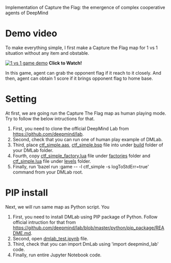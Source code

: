 Implementation of Capture the Flag: the emergence of complex cooperative agents of DeepMind

# Demo video 
To make everything simple, I first make a Capture the Flag map for 1 vs 1 situation without any item and obstable.

[![1 vs 1 game demo](https://img.youtube.com/vi/88dNnX357eY/sddefault.jpg)](https://youtu.be/88dNnX357eY
 "Capture The Flag Implementation - Click to Watch!")
<strong>Click to Watch!</strong>

In this game, agent can grab the opponent flag if it reach to it closely. And then, agent can obtain 1 score if it brings opponent flag to home base.

# Setting
At first, we are going run the Capture The Flag map as human playing mode. Try to follow the below intructions for that.

1. First, you need to clone the official DeepMind Lab from https://github.com/deepmind/lab.
2. Second, check that you can run one of human play example of DMLab.
3. Third, place [ctf_simple.aas](https://github.com/kimbring2/dmlab_ctf/blob/main/ctf_simple.aas), [ctf_simple.bsp](https://github.com/kimbring2/dmlab_ctf/blob/main/ctf_simple.bsp) file into under [build](https://github.com/deepmind/lab/tree/master/assets/maps/built) folder of your DMLab folder.
4. Fourth, copy [ctf_simple_factory.lua](https://github.com/kimbring2/dmlab_ctf/blob/main/ctf_simple_factory.lua) file under [factories](https://github.com/deepmind/lab/tree/master/game_scripts/factories) folder and [ctf_simple.lua](https://github.com/kimbring2/dmlab_ctf/blob/main/ctf_simple.lua) file under [levels](https://github.com/deepmind/lab/tree/master/game_scripts/levels) folder.
5. Finally, run 'bazel run :game -- -l ctf_simple -s logToStdErr=true' command from your DMLab root.

# PIP install
Next, we will run same map as Python script. You

1. First, you need to install DMLab using PIP package of Python. Follow official intruction for that from https://github.com/deepmind/lab/blob/master/python/pip_package/README.md.
2. Second, open [dmlab_test.ipynb](https://github.com/kimbring2/dmlab_ctf/blob/main/dmlab_test.ipynb) file.
3. Third, check that you can import DmLab using 'import deepmind_lab' code.
4. Finally, run entire Jupyter Notebook code.
